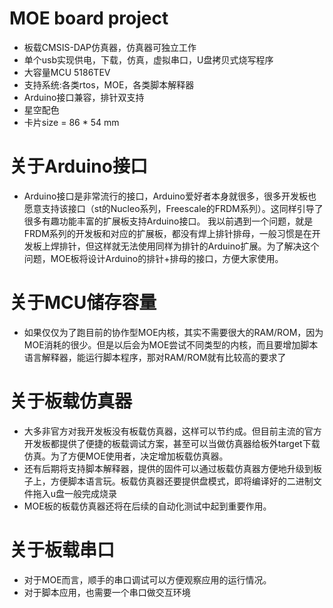 # MOE board project    
- 板载CMSIS-DAP仿真器，仿真器可独立工作    
- 单个usb实现供电，下载，仿真，虚拟串口，U盘拷贝式烧写程序    
- 大容量MCU 5186TEV    
- 支持系统:各类rtos，MOE，各类脚本解释器
- Arduino接口兼容，排针双支持
- 星空配色
- 卡片size = 86 * 54 mm

# 关于Arduino接口
- Arduino接口是非常流行的接口，Arduino爱好者本身就很多，很多开发板也愿意支持该接口（st的Nucleo系列，Freescale的FRDM系列）。这同样引导了很多有趣功能丰富的扩展板支持Arduino接口。 我以前遇到一个问题，就是FRDM系列的开发板和对应的扩展板，都没有焊上排针排母，一般习惯是在开发板上焊排针，但这样就无法使用同样为排针的Arduino扩展。为了解决这个问题，MOE板将设计Arduino的排针+排母的接口，方便大家使用。

# 关于MCU储存容量
- 如果仅仅为了跑目前的协作型MOE内核，其实不需要很大的RAM/ROM，因为MOE消耗的很少。但是以后会为MOE尝试不同类型的内核，而且要增加脚本语言解释器，能运行脚本程序，那对RAM/ROM就有比较高的要求了

# 关于板载仿真器
- 大多非官方对我开发板没有板载仿真器，这样可以节约成。但目前主流的官方开发板都提供了便捷的板载调试方案，甚至可以当做仿真器给板外target下载仿真。为了方便MOE使用者，决定增加板载仿真器。
- 还有后期将支持脚本解释器，提供的固件可以通过板载仿真器方便地升级到板子上，方便脚本语言玩。板载仿真器还要提供盘模式，即将编译好的二进制文件拖入u盘一般完成烧录
- MOE板的板载仿真器还将在后续的自动化测试中起到重要作用。

# 关于板载串口
- 对于MOE而言，顺手的串口调试可以方便观察应用的运行情况。
- 对于脚本应用，也需要一个串口做交互环境
